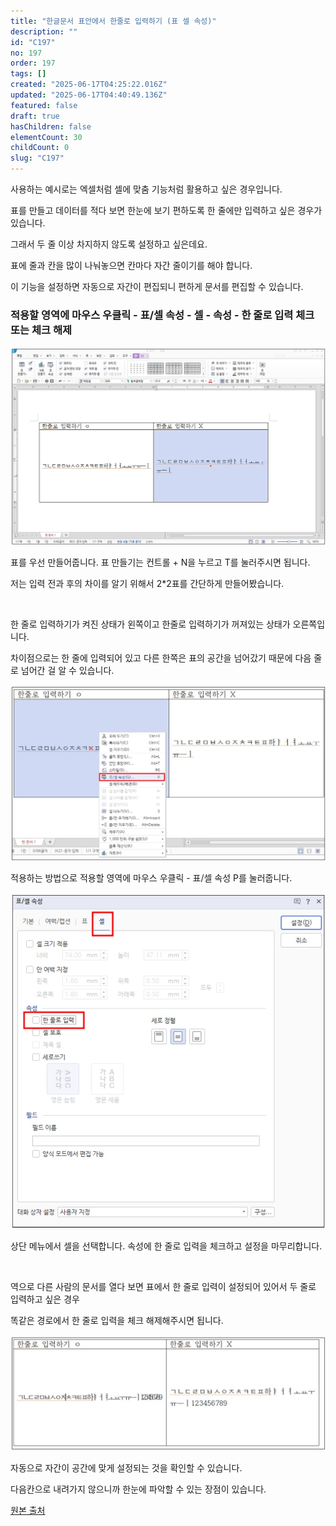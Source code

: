 ```yaml
---
title: "한글문서 표안에서 한줄로 입력하기 (표 셀 속성)"
description: ""
id: "C197"
no: 197
order: 197
tags: []
created: "2025-06-17T04:25:22.016Z"
updated: "2025-06-17T04:40:49.136Z"
featured: false
draft: true
hasChildren: false
elementCount: 30
childCount: 0
slug: "C197"
---
```


사용하는 예시로는 엑셀처럼 셀에 맞춤 기능처럼 활용하고 싶은 경우입니다.

표를 만들고 데이터를 적다 보면 한눈에 보기 편하도록 한 줄에만 입력하고 싶은 경우가 있습니다.

그래서 두 줄 이상 차지하지 않도록 설정하고 싶은데요.

표에 줄과 칸을 많이 나눠놓으면 칸마다 자간 줄이기를 해야 합니다.

이 기능을 설정하면 자동으로 자간이 편집되니 편하게 문서를 편집할 수 있습니다.



### 적용할 영역에 마우스 우클릭 - 표/셀 속성 - 셀 - 속성 - 한 줄로 입력 체크 또는 체크 해제



![file](/images/67005931136c5cecaa38b1607c7766a0.jpg)

표를 우선 만들어줍니다. 표 만들기는 컨트롤 + N을 누르고 T를 눌러주시면 됩니다.

저는 입력 전과 후의 차이를 알기 위해서 2*2표를 간단하게 만들어봤습니다.

 

한 줄로 입력하기가 켜진 상태가 왼쪽이고 한줄로 입력하기가 꺼져있는 상태가 오른쪽입니다.

차이점으로는 한 줄에 입력되어 있고 다른 한쪽은 표의 공간을 넘어갔기 때문에 다음 줄로 넘어간 걸 알 수 있습니다.



![file](/images/6c0becccf097e98de11a001053e03283.jpg)

적용하는 방법으로 적용할 영역에 마우스 우클릭 - 표/셀 속성 P를 눌러줍니다. 



![file](/images/8ba9ac53a11cb82da31a5d80b0b7c090.jpg)

상단 메뉴에서 셀을 선택합니다. 속성에 한 줄로 입력을 체크하고 설정을 마무리합니다.

 

역으로 다른 사람의 문서를 열다 보면 표에서 한 줄로 입력이 설정되어 있어서 두 줄로 입력하고 싶은 경우

똑같은 경로에서 한 줄로 입력을 체크 해제해주시면 됩니다.



![file](/images/c950c0a63602f0dec9c6032ac729bd9e.jpg)

자동으로 자간이 공간에 맞게 설정되는 것을 확인할 수 있습니다.

다음칸으로 내려가지 않으니까 한눈에 파악할 수 있는 장점이 있습니다.



[원본 출처](https://queenqueen.tistory.com/55)
